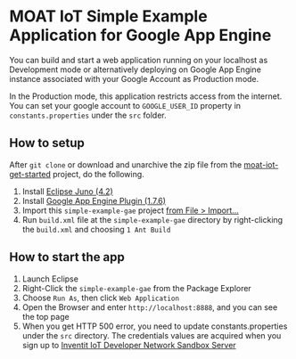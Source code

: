 # MOAT IoT Simple Example Application for Google App Engine

You can build and start a web application running on your localhost as Development mode or alternatively deploying on Google App Engine instance associated with your Google Account as Production mode.

In the Production mode, this application restricts access from the internet. You can set your google account to `GOOGLE_USER_ID` property in `constants.properties` under the `src` folder.

## How to setup

After `git clone` or download and unarchive the zip file from the [moat-iot-get-started](https://github.com/inventit/moat-iot-get-started) project, do the following.

  1. Install [Eclipse Juno (4.2)](http://www.eclipse.org/downloads/)
  1. Install [Google App Engine Plugin (1.7.6)](https://developers.google.com/appengine/docs/java/tools/eclipse)
  1. Import this `simple-example-gae` project [from File > Import...](http://help.eclipse.org/juno/index.jsp?topic=%2Forg.eclipse.platform.doc.user%2Ftasks%2Ftasks-importproject.htm)
  1. Run `build.xml` file at the `simple-example-gae` directory by right-clicking the `build.xml` and choosing `1 Ant Build`

## How to start the app

  1. Launch Eclipse
  1. Right-Click the `simple-example-gae` from the Package Explorer
  1. Choose `Run As`, then click `Web Application`
  1. Open the Browser and enter `http://localhost:8888`, and you can see the top page
  1. When you get HTTP 500 error, you need to update constants.properties under the `src` directory. The credentials values are acquired when you sign up to [Inventit IoT Developer Network Sandbox Server](http://dev.yourinventit.com/guides/get-started)
